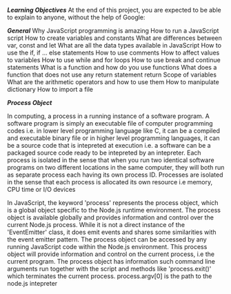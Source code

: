 **_Learning Objectives_**
At the end of this project, you are expected to be able to explain to anyone, without the help of Google:

**_General_**
Why JavaScript programming is amazing
How to run a JavaScript script
How to create variables and constants
What are differences between var, const and let
What are all the data types available in JavaScript
How to use the if, if ... else statements
How to use comments
How to affect values to variables
How to use while and for loops
How to use break and continue statements
What is a function and how do you use functions
What does a function that does not use any return statement return
Scope of variables
What are the arithmetic operators and how to use them
How to manipulate dictionary
How to import a file

**_Process Object_**

In computing, a process in a running instance of a software program. A software program is simply an executable file of computer programming codes i.e. in lower level programming language like C, it can be a compiled and executable binary file or in higher level programming languages, it can be a source code that is intepreted at execution i.e. a software can be a packaged source code ready to be intepreted by an intepreter. Each process is isolated in the sense that when you run two identical software programs on two different locations in the same computer, they will both run as separate process each having its own process ID. Processes are isolated in the sense that each process is allocated its own resource i.e memory, CPU time or I/O devices

In JavaScript, the keyword 'process' represents the process object, which is a global object specific to the Node.js runtime environment. The process object is available globally and provides information and control over the current Node.js process. While it is not a direct instance of the 'EventEmitter' class, it does emit events and shares some similarities with the event emitter pattern. The process object can be accessed by any running JavaScript code within the Node.js environment. This process object will provide information and control on the current process, i.e the current program. The process object has information such command line arguments run together with the script and methods like 'process.exit()' which terminates the current process. process.argv[0] is the path to the node.js intepreter
